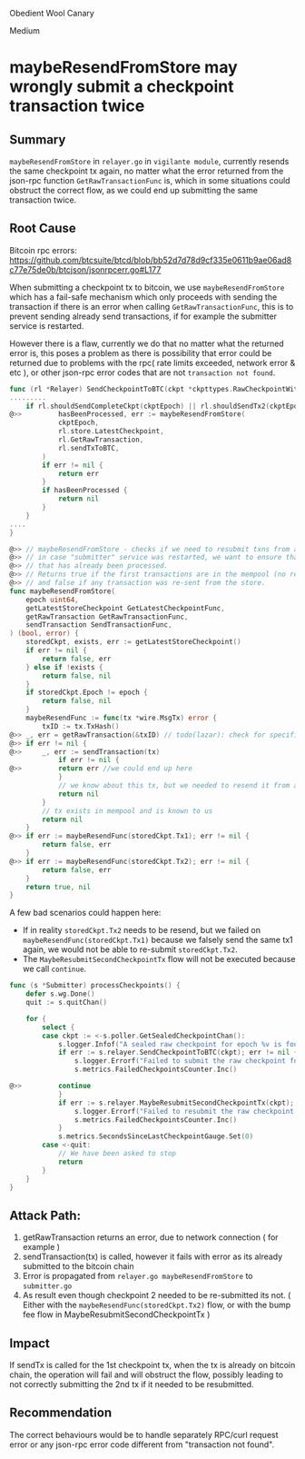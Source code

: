 Obedient Wool Canary

Medium

# maybeResendFromStore may wrongly submit a checkpoint transaction twice

## Summary
`maybeResendFromStore` in `relayer.go` in `vigilante module`, currently resends the same checkpoint tx again, no matter what the error returned from the json-rpc function `GetRawTransactionFunc` is, which in some situations could obstruct the correct flow, as we could end up submitting the same transaction twice.

## Root Cause
Bitcoin rpc errors: https://github.com/btcsuite/btcd/blob/bb52d7d78d9cf335e0611b9ae06ad8c77e75de0b/btcjson/jsonrpcerr.go#L177

When submitting a checkpoint tx to bitcoin, we use `maybeResendFromStore` which has a fail-safe mechanism which only proceeds with sending the transaction if there is an error when calling `GetRawTransactionFunc`, this is to prevent sending already send transactions, if for example the submitter service is restarted. 

However there is a flaw, currently we do that no matter what the returned error is, this poses a problem as there is possibility that error could be returned due to problems with the rpc( rate limits exceeded, network error & etc ), or other json-rpc error codes that are not `transaction not found`.

```go
func (rl *Relayer) SendCheckpointToBTC(ckpt *ckpttypes.RawCheckpointWithMetaResponse) error {
.........
	if rl.shouldSendCompleteCkpt(ckptEpoch) || rl.shouldSendTx2(ckptEpoch) {
@>>        	hasBeenProcessed, err := maybeResendFromStore(
			ckptEpoch,
			rl.store.LatestCheckpoint,
			rl.GetRawTransaction,
			rl.sendTxToBTC,
		)
		if err != nil {
			return err
		}
		if hasBeenProcessed {
			return nil
		}
	}
....
}

@>> // maybeResendFromStore - checks if we need to resubmit txns from a store
@>> // in case "submitter" service was restarted, we want to ensure that we don't send txns again for a checkpoint
@>> // that has already been processed.
@>> // Returns true if the first transactions are in the mempool (no resubmission needed),
@>> // and false if any transaction was re-sent from the store.
func maybeResendFromStore(
	epoch uint64,
	getLatestStoreCheckpoint GetLatestCheckpointFunc,
	getRawTransaction GetRawTransactionFunc,
	sendTransaction SendTransactionFunc,
) (bool, error) {
	storedCkpt, exists, err := getLatestStoreCheckpoint()
	if err != nil {
		return false, err
	} else if !exists {
		return false, nil
	}
	if storedCkpt.Epoch != epoch {
		return false, nil
	}
	maybeResendFunc := func(tx *wire.MsgTx) error {
		txID := tx.TxHash()
@>>	_, err = getRawTransaction(&txID) // todo(lazar): check for specific not found err
@>>	if err != nil {
@>>		_, err := sendTransaction(tx)
			if err != nil {
@>>			return err //we could end up here
			}
			// we know about this tx, but we needed to resend it from already constructed tx from db
			return nil
		}
		// tx exists in mempool and is known to us
		return nil
	}
@>>	if err := maybeResendFunc(storedCkpt.Tx1); err != nil {
		return false, err
	}
@>>	if err := maybeResendFunc(storedCkpt.Tx2); err != nil {
		return false, err
	}
	return true, nil
}
```

A few bad scenarios could happen here:
- If in reality `storedCkpt.Tx2` needs to be resend, but we failed on `maybeResendFunc(storedCkpt.Tx1)` because we falsely send the same tx1 again, we would not be able to re-submit `storedCkpt.Tx2`.
- The `MaybeResubmitSecondCheckpointTx` flow will not be executed because we call `continue`.
```go
func (s *Submitter) processCheckpoints() {
	defer s.wg.Done()
	quit := s.quitChan()

	for {
		select {
		case ckpt := <-s.poller.GetSealedCheckpointChan():
			s.logger.Infof("A sealed raw checkpoint for epoch %v is found", ckpt.Ckpt.EpochNum)
			if err := s.relayer.SendCheckpointToBTC(ckpt); err != nil {
				s.logger.Errorf("Failed to submit the raw checkpoint for %v: %v", ckpt.Ckpt.EpochNum, err)
				s.metrics.FailedCheckpointsCounter.Inc()

@>>			continue
			}
			if err := s.relayer.MaybeResubmitSecondCheckpointTx(ckpt); err != nil {
				s.logger.Errorf("Failed to resubmit the raw checkpoint for %v: %v", ckpt.Ckpt.EpochNum, err)
				s.metrics.FailedCheckpointsCounter.Inc()
			}
			s.metrics.SecondsSinceLastCheckpointGauge.Set(0)
		case <-quit:
			// We have been asked to stop
			return
		}
	}
}
```

## Attack Path:
1. getRawTransaction returns an error, due to network connection ( for example )
2. sendTransaction(tx) is called, however it fails with error as its already submitted to the bitcoin chain
3. Error is propagated from `relayer.go maybeResendFromStore` to `submitter.go`
4. As result even though checkpoint 2 needed to be re-submitted its not. ( Either with the `maybeResendFunc(storedCkpt.Tx2)` flow, or with the bump fee flow in MaybeResubmitSecondCheckpointTx )

## Impact
If sendTx is called for the 1st checkpoint tx, when the tx is already on bitcoin chain, the operation will fail and will obstruct the flow, possibly leading to not correctly submitting the 2nd tx if it needed to be resubmitted.

## Recommendation
The correct behaviours would be to handle separately RPC/curl request error or any json-rpc error code different from "transaction not found".